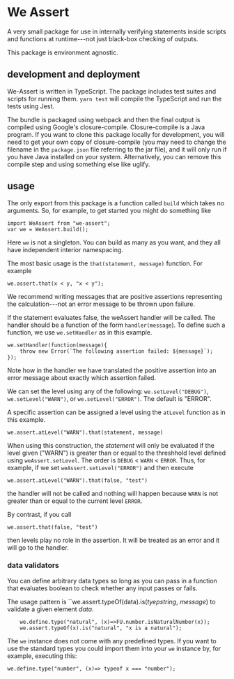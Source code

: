 # We Assert

A very small package for use in internally verifying statements inside scripts and functions at runtime---not just black-box checking of outputs.

This package is environment agnostic.

## development and deployment

We-Assert is written in TypeScript.  The package includes test suites and scripts for running them.  `yarn test` will compile the TypeScript and run the tests using Jest.

The bundle is packaged using webpack and then the final output is compiled using Google's closure-compile.  Closure-compile is a Java program.  If you want to clone this package locally for development, you will need to get your own copy of closure-compile (you may need to change the filename in the ``package.json`` file referring to the jar file), and it will only run if you have Java installed on your system.  Alternatively, you can remove this compile step and using something else like uglify.

## usage

The only export from this package is a function called `build` which takes no arguments.  So, for example, to get started you might do something like

```
import WeAssert from "we-assert";
var we = WeAssert.build();
```
Here ``we`` is not a singleton.  You can build as many as you want, and they all have independent interior namespacing.

The most basic usage is the `that(statement, message)` function.  For example
```
we.assert.that(x < y, "x < y");
```
We recommend writing messages that are positive assertions representing the calculation---not an error message to be thrown upon failure.

If the statement evaluates false, the weAssert handler will be called.  The handler should be a function of the form `handler(message`).  To define such a function, we use `we.setHandler` as in this example.
```
we.setHandler(function(message){
    throw new Error(`The following assertion failed: ${message}`);
});
```
Note how in the handler we have translated the positive assertion into an error message about exactly which assertion failed.

We can set the level using any of the following:
`we.setLevel("DEBUG")`, `we.setLevel("WARN")`, or  `we.setLevel("ERROR")`.  The default is "ERROR".  

A specific assertion can be assigned a level using the `atLevel` function as in this example.
```
we.assert.atLevel("WARN").that(statement, message)
```
When using this construction, the *statement* will only be evaluated if the level given ("WARN") is greater than or equal to the threshhold level defined using `weAssert.setLevel`.  The order is `DEBUG` < `WARN` < `ERROR`.  Thus, for example, if we set `weAssert.setLevel("ERROR")` and then execute
```
we.assert.atLevel("WARN").that(false, "test")
```
the handler will not be called and nothing will happen because `WARN` is not greater than or equal to the current level `ERROR`.

By contrast, if you call
```
we.assert.that(false, "test")
```
then levels play no role in the assertion.  It will be treated as an error and it will go to the handler.

### data validators

You can define arbitrary data types so long as you can pass in a function that evaluates boolean to check whether any input passes or fails.

The usage pattern is ``we.assert.typeOf(data).is(_tyepstring_, _message_) to validate a given element _data_.

```
    we.define.type("natural", (x)=>FU.number.isNaturalNumber(x));
    we.assert.typeOf(x).is("natural", "x is a natural");
```
The ```we``` instance does not come with any predefined types.  If you want to use the standard types you could import them into your ``we`` instance by, for example, executing this:

```we.define.type("number", (x)=> typeof x === "number");```
